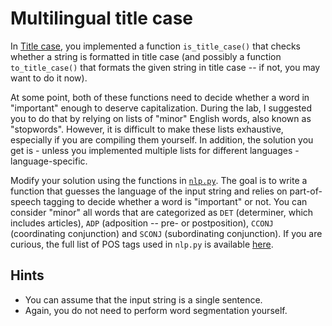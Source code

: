 # Multilingual title case
In [Title case](title_case.md), you implemented a function `is_title_case()` that checks whether a string is formatted in title case (and possibly a function `to_title_case()` that formats the given string in title case -- if not, you may want to do it now). 

At some point, both of these functions need to decide whether a word in "important" enough to deserve capitalization. 
During the lab, I suggested you to do that by relying on lists of "minor" English words, also known as "stopwords". 
However, it is difficult to make these lists exhaustive, especially if you are compiling them yourself.
In addition, the solution you get is - unless you implemented multiple lists for different languages - language-specific.

Modify your solution using the functions in [`nlp.py`](nlp.py). 
The goal is to write a function that guesses the language of the input string and relies on part-of-speech tagging to decide whether a word is "important" or not.
You can consider "minor" all words that are categorized as `DET` (determiner, which includes articles), `ADP` (adposition -- pre- or postposition), `CCONJ` (coordinating conjunction) and `SCONJ` (subordinating conjunction). 
If you are curious, the full list of POS tags used in `nlp.py` is available [here](https://universaldependencies.org/u/pos/index.html).


## Hints

- You can assume that the input string is a single sentence.
- Again, you do not need to perform word segmentation yourself.
